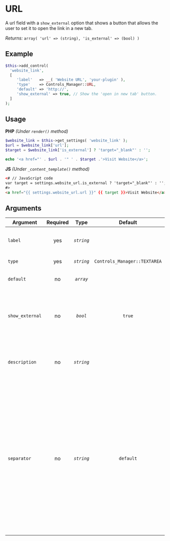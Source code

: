 # URL
A url field with a `show_external` option that shows a button that allows the user to set it to open the link in a new tab.

*Returns:* `array( 'url' => (string), 'is_external' => (bool) )`

## Example

```php
$this->add_control(
  'website_link',
  [
     'label'   => __( 'Website URL', 'your-plugin' ),
     'type'    => Controls_Manager::URL,
     'default' => 'http://',
     'show_external' => true, // Show the 'open in new tab' button.
  ]
);
```

## Usage

**PHP** *(Under `render()` method)*
```php
$website_link = $this->get_settings( 'website_link' );
$url = $website_link['url'];
$target = $website_link['is_external'] ? 'target="_blank"' : '';

echo '<a href="' . $url . '" ' . $target .'>Visit Website</a>';
```

**JS** *(Under `_content_template()` method)*
```html
<# // JavaScript code 
var target = settings.website_url.is_external ? 'target="_blank"' : '';
#>
<a href="{{ settings.website_url.url }}" {{ target }}>Visit Website</a>
```

## Arguments

Argument           | Required   | Type         | Default                      | Description
------------       | :--------: | :------:     | :--------------------------: | ---------------------------------------------
`label`            | yes        | *`string`*   |                              | The label of the control - displayed next to it
`type`             | yes        | *`string`*   | `Controls_Manager::TEXTAREA` | The type of the control
`default`          | no         | *`array`*    |                              | The default value of the control
`show_external`    | no         | *`bool`*     | `true`                       | Shows a toggle button that allows user to set it to open the link in a new tab
`description`      | no         | *`string`*   |                              | A description text to display below the control
`separator`        | no         | *`string`*   | `default`                    | Set the position of the control separator. `default` means that the separator will be posited depending on the control type. `before` or `after` will force the separator position before/after the control. `none` will hide the separator